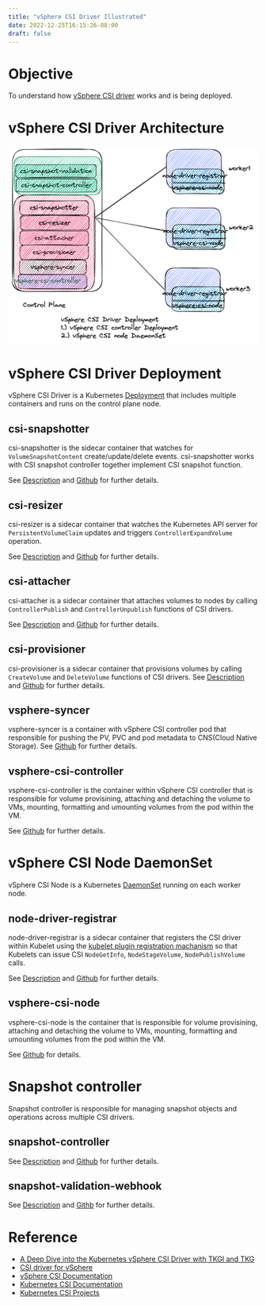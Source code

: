 ```yaml
---
title: "vSphere CSI Driver Illustrated"
date: 2022-12-25T16:15:26-08:00
draft: false
---
```


# Objective

To understand how [vSphere CSI driver](https://docs.vmware.com/en/VMware-vSphere-Container-Storage-Plug-in/2.0/vmware-vsphere-csp-getting-started/GUID-74AF02D7-1562-48BD-A9FE-C81A53342AC3.html) works and is being deployed.

# vSphere CSI Driver Architecture 
![vSphere CSI Driver Architecture](/images/vsphere-csi-driver-architecture.png)

# vSphere CSI Driver Deployment

vSphere CSI Driver is a Kubernetes [Deployment](https://kubernetes.io/docs/concepts/workloads/controllers/deployment/) that includes multiple containers and runs
on the control plane node.

## csi-snapshotter

csi-snapshotter is the sidecar container that watches for `VolumeSnapshotContent`
create/update/delete events. csi-snapshotter works with CSI snapshot controller
together implement CSI snapshot function.

See [Description](https://kubernetes-csi.github.io/docs/external-snapshotter.html#description)
and [Github](https://github.com/kubernetes-csi/external-snapshotter/tree/master/cmd/csi-snapshotter) for further details.

## csi-resizer
csi-resizer is a sidecar container that watches the Kubernetes API server for `PersistentVolumeClaim` updates
and triggers `ControllerExpandVolume` operation.

See [Description](https://kubernetes-csi.github.io/docs/external-resizer.html#description) and [Github](https://github.com/kubernetes-csi/external-resizer) for further details.

## csi-attacher
csi-attacher is a sidecar container that attaches volumes to nodes by calling `ControllerPublish` and `ControllerUnpublish` functions of CSI drivers. 

See [Description](https://kubernetes-csi.github.io/docs/external-attacher.html#description) and [Github](https://github.com/kubernetes-csi/external-attacher) for further details.

## csi-provisioner
csi-provisioner is a sidecar container that provisions volumes by calling `CreateVolume` and `DeleteVolume` functions of CSI drivers.
See [Description](https://kubernetes-csi.github.io/docs/external-provisioner.html#description) and [Github](https://github.com/kubernetes-csi/external-provisioner)
for further details.

## vsphere-syncer
vsphere-syncer is a container with vSphere CSI controller pod that responsible for pushing the PV, PVC and pod metadata to CNS(Cloud Native Storage).
See [Github](https://github.com/kubernetes-sigs/vsphere-csi-driver/blob/master/cmd/syncer/main.go) for further details.

## vsphere-csi-controller
vsphere-csi-controller is the container within vSphere CSI controller that is responsible for volume provisining, attaching and
detaching the volume to VMs, mounting, formatting and umounting volumes from the pod within the VM.

See [Github](https://github.com/kubernetes-sigs/vsphere-csi-driver) for further details.

# vSphere CSI Node DaemonSet

vSphere CSI Node is a Kubernetes [DaemonSet](https://kubernetes.io/docs/concepts/workloads/controllers/daemonset/) running on each worker node.

## node-driver-registrar

node-driver-registrar is a sidecar container that registers the CSI driver within Kubelet using
the [kubelet plugin registration machanism](https://kubernetes.io/docs/concepts/extend-kubernetes/compute-storage-net/device-plugins/#device-plugin-registration) so that Kubelets can issue CSI `NodeGetInfo`, `NodeStageVolume`, `NodePublishVolume` calls.

See [Description](https://kubernetes-csi.github.io/docs/node-driver-registrar.html#description) and [Github](https://github.com/kubernetes-csi/node-driver-registrar) for further details.

## vsphere-csi-node

vsphere-csi-node is the container that is responsible for volume provisining, attaching and
detaching the volume to VMs, mounting, formatting and umounting volumes from the pod within the VM.

See [Github](https://github.com/kubernetes-sigs/vsphere-csi-driver/tree/master/cmd/vsphere-csi) for details.

# Snapshot controller

Snapshot controller is responsible for managing snapshot objects and operations
across multiple CSI drivers.

## snapshot-controller

See [Description](https://kubernetes-csi.github.io/docs/snapshot-controller.html#description)
and  [Github](https://github.com/kubernetes-csi/external-snapshotter/tree/master/cmd/snapshot-controller) for further details.

## snapshot-validation-webhook

See [Description](https://kubernetes-csi.github.io/docs/snapshot-validation-webhook.html#description) and [Githb](https://github.com/kubernetes-csi/external-snapshotter/tree/master/cmd/snapshot-validation-webhook) for further details.

# Reference
- [A Deep Dive into the Kubernetes vSphere CSI Driver with TKGI and TKG](https://tanzu.vmware.com/content/blog/a-deep-dive-into-the-kubernetes-vsphere-csi-driver-with-tkgi-and-tkg)
- [CSI driver for vSphere](https://github.com/kubernetes-sigs/vsphere-csi-driver)
- [vSphere CSI Documentation](https://docs.vmware.com/en/VMware-vSphere-Container-Storage-Plug-in/index.html)
- [Kubernetes CSI Documentation](https://kubernetes-csi.github.io/docs/)
- [Kubernetes CSI Projects](https://github.com/kubernetes-csi)
